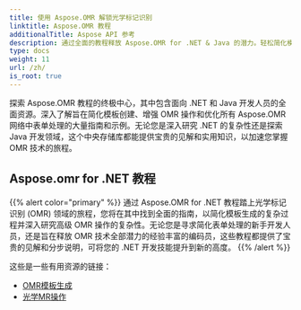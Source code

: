 ```yaml
---
title: 使用 Aspose.OMR 解锁光学标记识别
linktitle: Aspose.OMR 教程
additionalTitle: Aspose API 参考
description: 通过全面的教程释放 Aspose.OMR for .NET & Java 的潜力。轻松简化模板创建并增强 OMR 操作。
type: docs
weight: 11
url: /zh/
is_root: true
---
```


探索 Aspose.OMR 教程的终极中心，其中包含面向 .NET 和 Java 开发人员的全面资源。深入了解旨在简化模板创建、增强 OMR 操作和优化所有 Aspose.OMR 网络中表单处理的大量指南和示例。无论您是深入研究 .NET 的复杂性还是探索 Java 开发领域，这个中央存储库都能提供宝贵的见解和实用知识，以加速您掌握 OMR 技术的旅程。

## Aspose.omr for .NET 教程
{{% alert color="primary" %}}
通过 Aspose.OMR for .NET 教程踏上光学标记识别 (OMR) 领域的旅程，您将在其中找到全面的指南，以简化模板生成的复杂过程并深入研究高级 OMR 操作的复杂性。无论您是寻求简化表单处理的新手开发人员，还是旨在释放 OMR 技术全部潜力的经验丰富的编码员，这些教程都提供了宝贵的见解和分步说明，可将您的 .NET 开发技能提升到新的高度。
{{% /alert %}}

这些是一些有用资源的链接：
 
- [OMR模板生成](./net/omr-template-generation/)
- [光学MR操作](./net/omr-operations/)